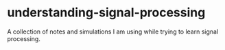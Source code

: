 # understanding-signal-processing

A collection of notes and simulations I am using while trying to learn signal processing.
